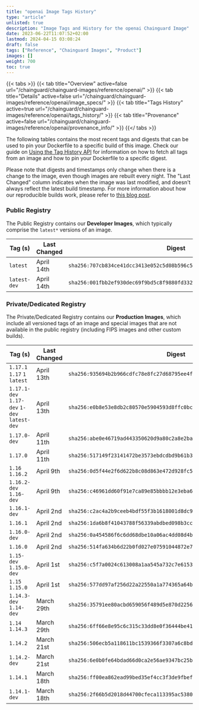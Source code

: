 ```yaml
---
title: "openai Image Tags History"
type: "article"
unlisted: true
description: "Image Tags and History for the openai Chainguard Image"
date: 2023-06-22T11:07:52+02:00
lastmod: 2024-04-15 03:08:24
draft: false
tags: ["Reference", "Chainguard Images", "Product"]
images: []
weight: 700
toc: true
---
```


{{< tabs >}}
{{< tab title="Overview" active=false url="/chainguard/chainguard-images/reference/openai/" >}}
{{< tab title="Details" active=false url="/chainguard/chainguard-images/reference/openai/image_specs/" >}}
{{< tab title="Tags History" active=true url="/chainguard/chainguard-images/reference/openai/tags_history/" >}}
{{< tab title="Provenance" active=false url="/chainguard/chainguard-images/reference/openai/provenance_info/" >}}
{{</ tabs >}}

The following tables contains the most recent tags and digests that can be used to pin your Dockerfile to a specific build of this image. Check our guide on [Using the Tag History API](/chainguard/chainguard-images/using-the-tag-history-api/) for information on how to fetch all tags from an image and how to pin your Dockerfile to a specific digest.

Please note that digests and timestamps only change when there is a change to the image, even though images are rebuilt every night. The "Last Changed" column indicates when the image was last modified, and doesn't always reflect the latest build timestamp. For more information about how our reproducible builds work, please refer to [this blog post](https://www.chainguard.dev/unchained/reproducing-chainguards-reproducible-image-builds).

### Public Registry
The Public Registry contains our **Developer Images**, which typically comprise the `latest*` versions of an image.

| Tag (s)       | Last Changed | Digest                                                                    |
|---------------|--------------|---------------------------------------------------------------------------|
|  `latest`     | April 14th   | `sha256:707cb834ce41dcc3413e052c5d08b596c53d9f3ec3c738c6da8008a21ee60e71` |
|  `latest-dev` | April 14th   | `sha256:001fbb2ef930dec69f9bd5c8f9880fd332e333ac35d3b4f289c2855ac3222030` |


### Private/Dedicated Registry
The Private/Dedicated Registry contains our **Production Images**, which include all versioned tags of an image and special images that are not available in the public registry (including FIPS images and other custom builds).

| Tag (s)                                       | Last Changed | Digest                                                                    |
|-----------------------------------------------|--------------|---------------------------------------------------------------------------|
|  `1.17.1` `1.17` `1` `latest`                 | April 13th   | `sha256:935694b2b966cdfc78e8fc27d68795ee4f0654fb61a52546b9c7647fe7659c95` |
|  `1.17.1-dev` `1.17-dev` `1-dev` `latest-dev` | April 13th   | `sha256:e0b8e53e8db2c80570e5904593d8ffc0bc33894587ff559548fd95c7673f8877` |
|  `1.17.0-dev`                                 | April 11th   | `sha256:abe0e46719ad443350620d9a80c2a8e2badac22965374adbd70620adb00d48b0` |
|  `1.17.0`                                     | April 11th   | `sha256:517149f23141472be3573ebdcdbd9b61b3a6ba0bed02be816eef89afc294256d` |
|  `1.16` `1.16.2`                              | April 9th    | `sha256:0d5f44e2f6d622b8c08d863e472d928fc5baf2011872d5bd102570058882c743` |
|  `1.16.2-dev` `1.16-dev`                      | April 9th    | `sha256:c46961dd60f91e7ca89e85bbbb12e3eba60b46133e8147a9c60c4d8fbf2a3e31` |
|  `1.16.1-dev`                                 | April 2nd    | `sha256:c2ac4a2b9ceeb4bdf55f3b1618001d8dc9dd3050e23571de55777e16b9797c5e` |
|  `1.16.1`                                     | April 2nd    | `sha256:1da6b8f41043788f56339abdbed098b3cc83d48d461bf6c2aececa4feccd7c6b` |
|  `1.16.0-dev`                                 | April 2nd    | `sha256:0a454586f6c6dd68dbe10a06ac4dd08d4bc851b088f6caf198c39e834f8fc74d` |
|  `1.16.0`                                     | April 2nd    | `sha256:514fa634b6d22b0fd027e07591044872e7583e398fda2e7f82c1eceef3448bdf` |
|  `1.15-dev` `1.15.0-dev`                      | April 1st    | `sha256:c5f7a0024c613008a1aa545a732c7e615390bf64a7e16533e240c1ca185df279` |
|  `1.15` `1.15.0`                              | April 1st    | `sha256:577dd97af256d22a22550a1a774365a64bc87f1fb6a9ad993ad545a4132d065a` |
|  `1.14.3-dev` `1.14-dev`                      | March 29th   | `sha256:35791ee80acbd659056f489d5e870d2256a80c593367aae6d97b75a6f3878f03` |
|  `1.14` `1.14.3`                              | March 29th   | `sha256:6ff66e8e95c6c315c33dd8e0f36444be4182c405192f65a4eef4a5c18a57507f` |
|  `1.14.2`                                     | March 21st   | `sha256:506ecb5a118611bc1539366f3307a6c8bd4cb4a61615fdb8e94847f12dab21a0` |
|  `1.14.2-dev`                                 | March 21st   | `sha256:6e0b0fe64bdad66d0ca2e56ae9347bc25b6d911cd736ec06de9ed82f80764d2a` |
|  `1.14.1`                                     | March 18th   | `sha256:ff00ea862ead99bed35ef4cc3f3de9fbefd6b23907b0df41cceff281a4d0a0b9` |
|  `1.14.1-dev`                                 | March 18th   | `sha256:2f66b5d2018d44700cfeca113395ac5380c1a67894f06ca9152f42d439270241` |

